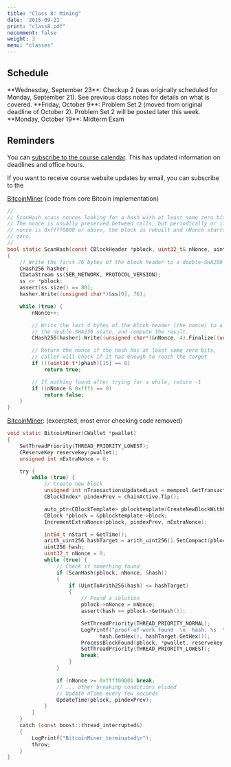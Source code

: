 ```yaml
---
title: "Class 8: Mining"
date: '2015-09-21'
print: "class8.pdf"
nocomment: false
weight: 3
menu: "classes"
---
```


## Schedule

   <div class="todo">
**Wednesday, September 23**: Checkup 2 (was originally scheduled for Monday, September 21).  See previous class notes for details on what is covered.  
**Friday, October 9**: Problem Set 2 (moved from original deadline of October 2).  Problem Set 2 will be posted later this week.  
**Monday, October 19**: Midterm Exam
   </div>

## Reminders

You can [subscribe to the course
calendar](https://www.google.com/calendar/ical/rmjagdrnmu3a9h2q5199lg4t28%40group.calendar.google.com/public/basic.ics).
This has updated information on deadlines and office hours.

If you want to receive course website updates by email, you can subscribe to the 


[BitcoinMiner](https://github.com/bitcoin/bitcoin/blob/master/src/miner.cpp) (code from core Bitcoin implementation)

```c
//
// ScanHash scans nonces looking for a hash with at least some zero bits.
// The nonce is usually preserved between calls, but periodically or if the
// nonce is 0xffff0000 or above, the block is rebuilt and nNonce starts over at
// zero.
//
bool static ScanHash(const CBlockHeader *pblock, uint32_t& nNonce, uint256 *phash)
{
    // Write the first 76 bytes of the block header to a double-SHA256 state.
    CHash256 hasher;
    CDataStream ss(SER_NETWORK, PROTOCOL_VERSION);
    ss << *pblock;
    assert(ss.size() == 80);
    hasher.Write((unsigned char*)&ss[0], 76);

    while (true) {
        nNonce++;

        // Write the last 4 bytes of the block header (the nonce) to a copy of
        // the double-SHA256 state, and compute the result.
        CHash256(hasher).Write((unsigned char*)&nNonce, 4).Finalize((unsigned char*)phash);

        // Return the nonce if the hash has at least some zero bits,
        // caller will check if it has enough to reach the target
        if (((uint16_t*)phash)[15] == 0)
            return true;

        // If nothing found after trying for a while, return -1
        if ((nNonce & 0xfff) == 0)
            return false;
    }
}
```
[BitcoinMiner](https://github.com/bitcoin/bitcoin/blob/master/src/miner.cpp#L438): (excerpted, most error checking code removed)

```c
void static BitcoinMiner(CWallet *pwallet)
{
    SetThreadPriority(THREAD_PRIORITY_LOWEST);
    CReserveKey reservekey(pwallet);
    unsigned int nExtraNonce = 0;

    try {
        while (true) {
            // Create new block
            unsigned int nTransactionsUpdatedLast = mempool.GetTransactionsUpdated();
            CBlockIndex* pindexPrev = chainActive.Tip();

            auto_ptr<CBlockTemplate> pblocktemplate(CreateNewBlockWithKey(reservekey));
            CBlock *pblock = &pblocktemplate->block;
            IncrementExtraNonce(pblock, pindexPrev, nExtraNonce);

            int64_t nStart = GetTime();
            arith_uint256 hashTarget = arith_uint256().SetCompact(pblock->nBits);
            uint256 hash;
            uint32_t nNonce = 0;
            while (true) {
                // Check if something found
                if (ScanHash(pblock, nNonce, &hash))
                {
                    if (UintToArith256(hash) <= hashTarget)
                    {
                        // Found a solution
                        pblock->nNonce = nNonce;
                        assert(hash == pblock->GetHash());

                        SetThreadPriority(THREAD_PRIORITY_NORMAL);
                        LogPrintf("proof-of-work found  \n  hash: %s  \ntarget: %s\n", 
	                          hash.GetHex(), hashTarget.GetHex());
                        ProcessBlockFound(pblock, *pwallet, reservekey);
                        SetThreadPriority(THREAD_PRIORITY_LOWEST);
                        break;
                    }
                }

                if (nNonce >= 0xffff0000) break;
                // ... other breaking conditions elided
                // Update nTime every few seconds
                UpdateTime(pblock, pindexPrev);
            }
        }
    }
    catch (const boost::thread_interrupted&)
    {
        LogPrintf("BitcoinMiner terminated\n");
        throw;
    }
}
```
